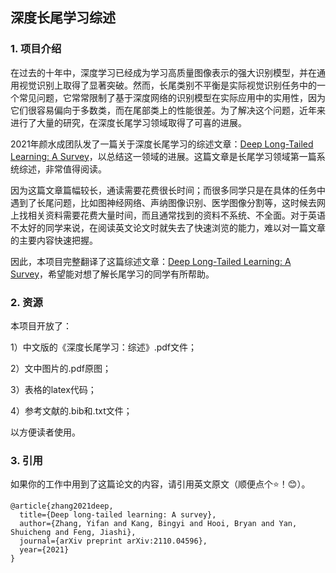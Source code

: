 ## 深度长尾学习综述

### 1. 项目介绍

在过去的十年中，深度学习已经成为学习高质量图像表示的强大识别模型，并在通用视觉识别上取得了显著突破。然而，长尾类别不平衡是实际视觉识别任务中的一个常见问题，它常常限制了基于深度网络的识别模型在实际应用中的实用性，因为它们很容易偏向于多数类，而在尾部类上的性能很差。为了解决这个问题，近年来进行了大量的研究，在深度长尾学习领域取得了可喜的进展。

2021年颜水成团队发了一篇关于深度长尾学习的综述文章：[Deep Long-Tailed Learning: A Survey](https://arxiv.org/abs/2110.04596)，以总结这一领域的进展。这篇文章是长尾学习领域第一篇系统综述，非常值得阅读。

因为这篇文章篇幅较长，通读需要花费很长时间；而很多同学只是在具体的任务中遇到了长尾问题，比如图神经网络、声纳图像识别、医学图像分割等，这时候去网上找相关资料需要花费大量时间，而且通常找到的资料不系统、不全面。对于英语不太好的同学来说，在阅读英文论文时就失去了快速浏览的能力，难以对一篇文章的主要内容快速把握。

因此，本项目完整翻译了这篇综述文章：[Deep Long-Tailed Learning: A Survey](https://arxiv.org/abs/2110.04596)，希望能对想了解长尾学习的同学有所帮助。

### 2. 资源

本项目开放了：

1）中文版的《深度长尾学习：综述》.pdf文件；

2）文中图片的.pdf原图；

3）表格的latex代码；

4）参考文献的.bib和.txt文件；

以方便读者使用。

### 3. 引用

如果你的工作中用到了这篇论文的内容，请引用英文原文（顺便点个:star:！:blush:）。

```
@article{zhang2021deep,
  title={Deep long-tailed learning: A survey},
  author={Zhang, Yifan and Kang, Bingyi and Hooi, Bryan and Yan, Shuicheng and Feng, Jiashi},
  journal={arXiv preprint arXiv:2110.04596},
  year={2021}
}
```



